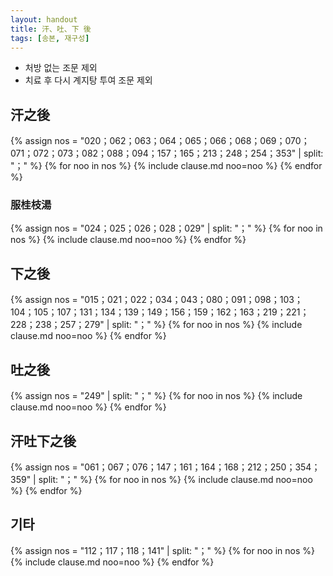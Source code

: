 ```yaml
---
layout: handout
title: 汗、吐、下 後
tags: [송본, 재구성]
---
```


* 처방 없는 조문 제외
* 치료 후 다시 계지탕 투여 조문 제외

## 汗之後

{% assign nos = "020；062；063；064；065；066；068；069；070；071；072；073；082；088；094；157；165；213；248；254；353" | split: "；" %}
{% for noo in nos %}
{% include clause.md noo=noo %}
{% endfor %}

### 服桂枝湯

{% assign nos = "024；025；026；028；029" | split: "；" %}
{% for noo in nos %}
{% include clause.md noo=noo %}
{% endfor %}

## 下之後

{% assign nos = "015；021；022；034；043；080；091；098；103；104；105；107；131；134；139；149；156；159；162；163；219；221；228；238；257；279" | split: "；" %}
{% for noo in nos %}
{% include clause.md noo=noo %}
{% endfor %}

## 吐之後

{% assign nos = "249" | split: "；" %}
{% for noo in nos %}
{% include clause.md noo=noo %}
{% endfor %}

## 汗吐下之後

{% assign nos = "061；067；076；147；161；164；168；212；250；354；359" | split: "；"  %}
{% for noo in nos %}
{% include clause.md noo=noo %}
{% endfor %}

## 기타

{% assign nos = "112；117；118；141" | split: "；" %}
{% for noo in nos %}
{% include clause.md noo=noo %}
{% endfor %}
